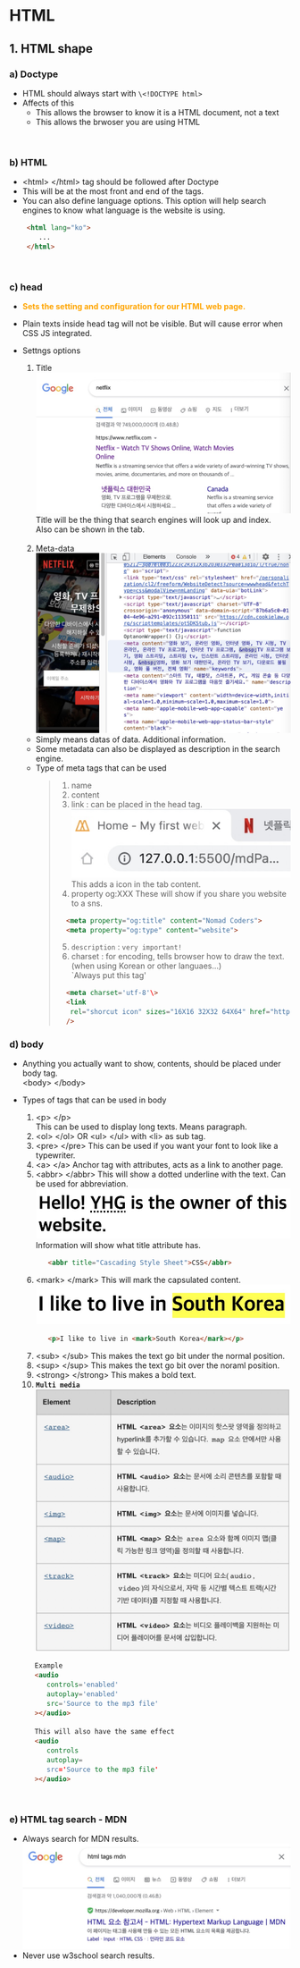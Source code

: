 # HTML
## 1. HTML shape
### a) Doctype
- HTML should always start with `\<!DOCTYPE html>`  
- Affects of this
  - This allows the browser to know it is a HTML document, not a text
  - This allows the brwoser you are using HTML

<br>

### b) HTML
- \<html> \</html> tag should be followed after Doctype
- This will be at the most front and end of the tags.
- You can also define language options.
  This option will help search engines to know what language is the website is using.
  ```HTML
   <html lang="ko">
      ...
   </html>
  ```

<br>

### c) head
- <span style='color:orange'>**Sets the setting and configuration for our HTML web page.**</span>
- Plain texts inside head tag will not be visible. But will cause error when CSS JS integrated.
- Settngs options  
  1) Title
  ![](images/2021-07-25-22-00-49.png)
  Title will be the thing that search engines will look up and index.  
  Also can be shown in the tab.
  
  <br>
  
  2) Meta-data
  ![](images/2021-07-25-22-03-57.png)
  - Simply means datas of data. Additional information.
  - Some metadata can also be displayed as description in the search engine.
  - Type of meta tags that can be used
     > 1) name
     > 2) content
     > 3) link : can be placed in the head tag.
     > ![](images/2021-07-25-22-19-11.png)
     > This adds a icon in the tab content.
     > 4) property og:XXX
     > These will show if you share you website to a sns.
     > ```HTML
     >   <meta property="og:title" content="Nomad Coders">
     >   <meta property="og:type" content="website">
     > ```
     > 5) `description` : ``very important!``
     > 6) charset : for encoding, tells browser how to draw the text. (when using Korean or other languaes...)  
     >  `Always put this tag'
     >  ```HTML
     >    <meta charset='utf-8'\>
     >    <link 
     >     rel="shorcut icon" sizes="16X16 32X32 64X64" href="https://nomadcoders.co/m.png"
     >    />
     >  ```

### d) body
- Anything you actually want to show, contents, should be placed under body tag.  
   \<body>&nbsp;\</body>

- Types of tags that can be used in body
   1) \<p> \</p>  
      This can be used to display long texts.
      Means paragraph.
   2) \<ol> \</ol> OR \<ul> \</ul> with \<li> as sub tag.
   3) \<pre> \</pre>
      This can be used if you want your font to look like a typewriter.
   4) \<a> \</a>
      Anchor tag with attributes, acts as a link to another page.
   5) \<abbr> \</abbr>
      This will show a dotted underline with the text. Can be used for abbreviation.
      ![](images/2021-07-25-23-03-48.png)
      Information will show what title attribute has.
      ``` html
         <abbr title="Cascading Style Sheet">CSS</abbr>
      ```
   6) \<mark> \</mark>
      This will mark the capsulated content.
      ![](images/2021-07-25-23-06-24.png)
      ```HTML
         <p>I like to live in <mark>South Korea</mark></p>
      ```
   7) \<sub> \</sub>
      This makes the text go bit under the normal position.
   8) \<sup> \</sup>
      This makes the text go bit over the noraml position.
   9)  \<strong> \</strong>
      This makes a bold text.
   10) **`Multi media`**
   ![](images/2021-07-25-23-19-11.png)
   ```HTML
      Example
      <audio
         controls='enabled'
         autoplay='enabled'
         src='Source to the mp3 file'
      ></audio>

      This will also have the same effect
      <audio
         controls
         autoplay=
         src='Source to the mp3 file'
      ></audio>
   ```


<br>

### e) HTML tag search - MDN
- Always search for MDN results.
![](images/2021-07-25-22-54-15.png)
- Never use w3school search results.